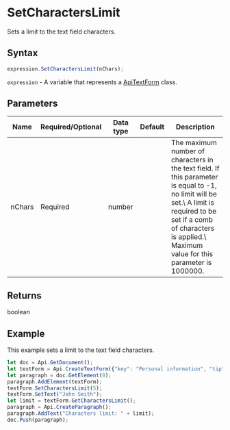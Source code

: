 # SetCharactersLimit

Sets a limit to the text field characters.

## Syntax

```javascript
expression.SetCharactersLimit(nChars);
```

`expression` - A variable that represents a [ApiTextForm](../ApiTextForm.md) class.

## Parameters

| **Name** | **Required/Optional** | **Data type** | **Default** | **Description** |
| ------------- | ------------- | ------------- | ------------- | ------------- |
| nChars | Required | number |  | The maximum number of characters in the text field. If this parameter is equal to -1, no limit will be set.\ A limit is required to be set if a comb of characters is applied.\ Maximum value for this parameter is 1000000. |

## Returns

boolean

## Example

This example sets a limit to the text field characters.

```javascript editor-pdf
let doc = Api.GetDocument();
let textForm = Api.CreateTextForm({"key": "Personal information", "tip": "Enter your first name", "required": true, "placeholder": "First name", "comb": true, "cellWidth": 3, "multiLine": false, "autoFit": false});
let paragraph = doc.GetElement(0);
paragraph.AddElement(textForm);
textForm.SetCharactersLimit(5);
textForm.SetText("John Smith");
let limit = textForm.GetCharactersLimit();
paragraph = Api.CreateParagraph();
paragraph.AddText("Characters limit: " + limit);
doc.Push(paragraph);
```
